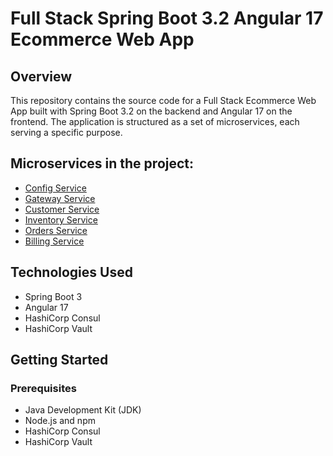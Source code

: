 # Full Stack Spring Boot 3.2 Angular 17 Ecommerce Web App

## Overview

This repository contains the source code for a Full Stack Ecommerce Web App built with Spring Boot 3.2 on the backend and Angular 17 on the frontend. The application is structured as a set of microservices, each serving a specific purpose.

## Microservices in the project:

- [Config Service](#)
- [Gateway Service](#)
- [Customer Service](#)
- [Inventory Service](#)
- [Orders Service](#)
- [Billing Service](#)

## Technologies Used

- Spring Boot 3
- Angular 17
- HashiCorp Consul
- HashiCorp Vault

## Getting Started

### Prerequisites

- Java Development Kit (JDK)
- Node.js and npm
- HashiCorp Consul
- HashiCorp Vault
